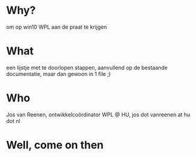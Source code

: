 # Why?
om op win10 WPL aan de praat te krijgen

# What
een lijstje met te doorlopen stappen, aanvullend op de bestaande documentatie, maar dan gewoon in 1 file ;)

# Who
Jos van Reenen, ontwikkelcoördinator WPL @ HU, jos dot vanreenen at hu dot nl

# Well, come on then
